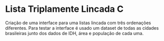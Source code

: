 # Lista Triplamente Lincada C
 Criação de uma interface para uma listas lincada com três ordenações diferentes.
 Para testar a interface é usado um dataset de todas as cidades brasileiras junto
 dos dados de IDH, área e população de cada uma.

